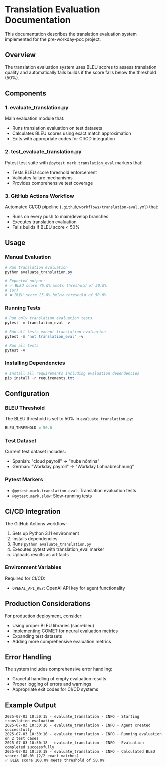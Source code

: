 # Translation Evaluation Documentation

This documentation describes the translation evaluation system implemented for the pre-workday-poc project.

## Overview

The translation evaluation system uses BLEU scores to assess translation quality and automatically fails builds if the score falls below the threshold (50%).

## Components

### 1. evaluate_translation.py
Main evaluation module that:
- Runs translation evaluation on test datasets
- Calculates BLEU scores using exact match approximation
- Exits with appropriate codes for CI/CD integration

### 2. test_evaluate_translation.py
Pytest test suite with `@pytest.mark.translation_eval` markers that:
- Tests BLEU score threshold enforcement
- Validates failure mechanisms
- Provides comprehensive test coverage

### 3. GitHub Actions Workflow
Automated CI/CD pipeline (`.github/workflows/translation-eval.yml`) that:
- Runs on every push to main/develop branches
- Executes translation evaluation
- Fails builds if BLEU score < 50%

## Usage

### Manual Evaluation
```powershell
# Run translation evaluation
python evaluate_translation.py

# Expected output:
# ✅ BLEU score 75.0% meets threshold of 50.0%
# (or)
# ❌ BLEU score 25.0% below threshold of 50.0%
```

### Running Tests
```powershell
# Run only translation evaluation tests
pytest -m translation_eval -v

# Run all tests except translation evaluation
pytest -m "not translation_eval" -v

# Run all tests
pytest -v
```

### Installing Dependencies
```powershell
# Install all requirements including evaluation dependencies
pip install -r requirements.txt
```

## Configuration

### BLEU Threshold
The BLEU threshold is set to 50% in `evaluate_translation.py`:
```python
BLEU_THRESHOLD = 50.0
```

### Test Dataset
Current test dataset includes:
- Spanish: "cloud payroll" → "nube nómina"
- German: "Workday payroll" → "Workday Lohnabrechnung"

### Pytest Markers
- `@pytest.mark.translation_eval`: Translation evaluation tests
- `@pytest.mark.slow`: Slow-running tests

## CI/CD Integration

The GitHub Actions workflow:
1. Sets up Python 3.11 environment
2. Installs dependencies
3. Runs `python evaluate_translation.py`
4. Executes pytest with translation_eval marker
5. Uploads results as artifacts

### Environment Variables
Required for CI/CD:
- `OPENAI_API_KEY`: OpenAI API key for agent functionality

## Production Considerations

For production deployment, consider:
- Using proper BLEU libraries (sacrebleu)
- Implementing COMET for neural evaluation metrics
- Expanding test datasets
- Adding more comprehensive evaluation metrics

## Error Handling

The system includes comprehensive error handling:
- Graceful handling of empty evaluation results
- Proper logging of errors and warnings
- Appropriate exit codes for CI/CD systems

## Example Output

```
2025-07-03 10:30:15 - evaluate_translation - INFO - Starting translation evaluation
2025-07-03 10:30:16 - evaluate_translation - INFO - Agent created successfully
2025-07-03 10:30:16 - evaluate_translation - INFO - Running evaluation on 2 test cases
2025-07-03 10:30:18 - evaluate_translation - INFO - Evaluation completed successfully
2025-07-03 10:30:18 - evaluate_translation - INFO - Calculated BLEU score: 100.0% (2/2 exact matches)
✅ BLEU score 100.0% meets threshold of 50.0%
```

